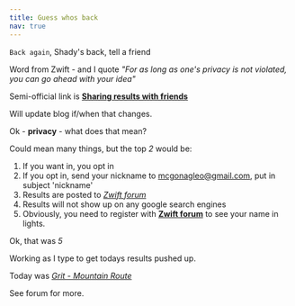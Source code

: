 ```yaml
---
title: Guess whos back
nav: true
---
```


`Back again`, Shady's back, tell a friend

Word from Zwift - and I quote *"For as long as one's privacy is not
violated, you can go ahead with your idea"*

Semi-official link is [**Sharing results with friends**](https://forums.zwift.com/t/sharing-results-with-friends/534276 "Sharing with friends at Zwift forum")

Will update blog if/when that changes.

Ok - **privacy** - what does that mean?

Could mean many things, but the top *2* would be:

1. If you want in, you opt in
2. If you opt in, send your nickname to <mcgonagleo@gmail.com>, put in subject 'nickname'
3. Results are posted to [*Zwift forum*](https://forums.zwift.com/ "Zwift Forum")
4. Results will not show up on any google search engines
5. Obviously, you need to register with [**Zwift forum**](https://forums.zwift.com/ "Zwift Forum") to see your name in lights.

Ok, that was *5*

Working as I type to get todays results pushed up.

Today was [*Grit - Mountain Route*](https://zwiftpower.com/events.php?zid=1652166 "link to ZwiftPower")

See forum for more.
